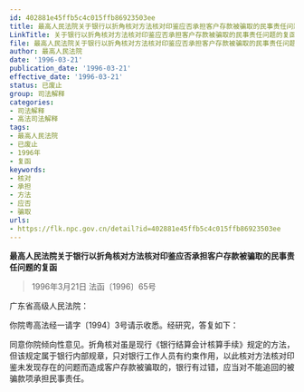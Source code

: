 ```yaml
---
id: 402881e45ffb5c4c015ffb86923503ee
title: 最高人民法院关于银行以折角核对方法核对印鉴应否承担客户存款被骗取的民事责任问题的复函
LinkTitle: 关于银行以折角核对方法核对印鉴应否承担客户存款被骗取的民事责任问题的复函（1996）
file: 最高人民法院关于银行以折角核对方法核对印鉴应否承担客户存款被骗取的民事责任问题的复函_19960321_402881e45ffb5c4c015ffb86923503ee.docx
author: 最高人民法院
date: '1996-03-21'
publication_date: '1996-03-21'
effective_date: '1996-03-21'
status: 已废止
group: 司法解释
categories:
- 司法解释
- 高法司法解释
tags:
- 最高人民法院
- 已废止
- 1996年
- 复函
keywords:
- 核对
- 承担
- 方法
- 应否
- 骗取
urls:
- https://flk.npc.gov.cn/detail?id=402881e45ffb5c4c015ffb86923503ee
---
```


**最高人民法院关于银行以折角核对方法核对印鉴应否承担客户存款被骗取的民事责任问题的复函**

> 1996年3月21日 法函〔1996〕65号

广东省高级人民法院：

你院粤高法经一请字〔1994〕3号请示收悉。经研究，答复如下：

同意你院倾向性意见。折角核对虽是现行《银行结算会计核算手续》规定的方法，但该规定属于银行内部规章，只对银行工作人员有约束作用，以此核对方法核对印鉴未发现存在的问题而造成客户存款被骗取的，银行有过错，应当对不能追回的被骗款项承担民事责任。
